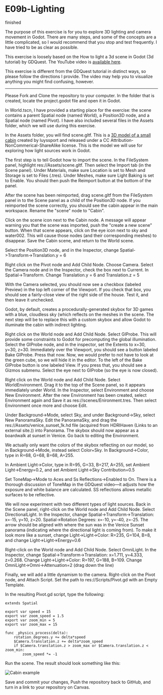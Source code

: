 # E09b-Lighting
finished

The purpose of this exercise is for you to explore 3D lighting and camera movement in Godot. There are many steps, and some of the concepts are a little complicated, so I would recommend that you stop and test frequently. I have tried to be as clear as possible.

This exercise is loosely based on the How to light a 3d scene in Godot (3d tutorial) by GDQuest. The YouTube video is
[available here](https://www.youtube.com/watch?v=iamttSmxA2I).


This exercise is different from the GDQuest tutorial in distinct ways, so please follow the directions I provide. The video may help you to visualize anything you might find confusing, however.

--- 

Please Fork and Clone the repository to your computer. In the folder that is created, locate the project.godot file and open it in Godot.

In World.tscn, I have provided a starting place for the exercise: the scene contains a parent Spatial node (named World), a Position3D node, and a Spatial node (named Pivot). I have also included several files in the Assets folder, which we will use during this exercise.

In the Assets folder, you will find scene.gltf. This is a [3D model of a small cabin](https://sketchfab.com/3d-models/gr-5df64141235040749103749123e43010) created by luyssport and released under a CC Attribution-NonCommerical-ShareAlike license. This is the model we will use for exploring how light sources work in Godot.

The first step is to tell Godot how to import the scene. In the FileSystem panel, highlight res://Assets/scene.gltf. Then select the Import tab (in the Scene panel). Under Materials, make sure Location is set to Mesh and Storage is set to Files (.tres). Under Meshes, make sure Light Baking is set to Enable. You should then push the Reimport button at the bottom of the panel.

After the scene has been reimported, drag scene.gltf from the FileSystem panel in to the Scene panel as a child of the Position3D node. If you reimported the scene correctly, you should see the cabin appear in the main workspace. Rename the "scene" node to "Cabin".

Click on the scene icon next to the Cabin node. A message will appear warning you that the scene was imported, push the "create a new scene" button. When that scene appears, click on the eye icon next to sky and water002. This will cause those nodes (and their corresponding meshes) to disappear. Save the Cabin scene, and return to the World scene.

Select the Position3D node, and in the Inspector, change Spatial->Transform->Translation.y = 6

Right click on the Pivot node and Add Child Node. Choose Camera. Select the Camera node and in the Inspector, check the box next to Current. In Spatial->Transform. Change Translation.y = 6 and Translation.z = 5

With the Camera selected, you should now see a checkbox (labeled Preview) in the top left corner of the Viewport. If you check that box, you should see a fairly-close view of the right side of the house. Test it, and then leave it unchecked.

Godot, by default, creates a procedurally-generated skybox for 3D games with a blue, cloudless sky (which reflects on the meshes in the scene. The next step will be to replace this with a custom skybox and allow Godot to illuminate the cabin with indirect lighting.

Right click on the World node and Add Child Node. Select GIProbe. This will provide some constraints to Godot for precomputing the global illumination. Select the GIProbe node, and in the inspector, set the Extents to x=30, y=30, z=30. Immediately over the Viewport, you should see a button labeled Bake GIProbe. Press that now. Now, we would prefer to not have to look at the green cube, so we will hide it in the editor. To the left of the Bake GIProbe button is one labeled View. If you press that, you should see a Gizmos submenu. Select the eye next to GIProbe (so the eye is now closed).

Right click on the World node and Add Child Node. Select WorldEnvironment. Drag it to the top of the Scene panel, so it appears immediately under World. In the Inspector, select Environment and choose New Environment. After the new Environment has been created, select Environment again and Save it as res://scenes/Enironment.tres. Then select Environment once more and choose Edit.

Under Background->Mode, select Sky, and under Background->Sky, select New PanoramaSky. Edit the PanoramaSky, and drag the res://Assets/venice_sunset_1k.hd file (acquired  from HDRIHaven (Links to an external site.)) into Panorama. The skybox should now appear as a boardwalk at sunset in Venice. Go back to editing the Environment. 

We actually only want the colors of the skybox reflecting on our model, so in Background->Mode, instead select Color+Sky. In Background->Color, type in R=68, G=68, B=68, A=255.

In Ambient Light->Color, type in R=95, G=33, B=217, A=255, set Ambient Light->Energy=0.2, and set Ambient Light->Sky Contribution=0.5

Set ToneMap->Mode to Aces and Ss Reflections->Enabled to On. There is a thorough discussion of ToneMap in the GDQuest video—it adjusts how the exposure and white balance are calculated. SS reflections allows metallic surfaces to be reflective.

We will now experiment with two different types of light sources. Back in the Scene panel, right-click on the World node and Add Child Node. Select DirectionalLight. In the Inspector, change Spatial->Transform->Translation: x=-15, y=10, z=20. Spatial->Rotation Degrees: x=-10, y=-40, z=-25. The arrow should be aligned with where the sun was in the Venice Sunset panorama (indicating where the directional light is coming from). To make it look more like a sunset, change Light->Light->Color: R=235, G=104, B=8, and change Light->Light->Energy=0.6

Right-click on the World node and Add Child Node. Select OmniLight. In the Inspector, change Spatial->Transform->Translation: x=1.711, y=4.333, z=0.268. Change Light->Light->Color: R=197, G=188, B=109. Change OmniLight->Omni->Attenuation=2 (drag down the line)

Finally, we will add a little dynamism to the camera. Right-click on the Pivot node, and Attach Script. Set the path to res://Scripts/Pivot.gd with an Empty Template.

In the resulting Pivot.gd script, type the following:

```
extends Spatial

export var speed = 15
export var zoom_speed = 1.5
export var zoom_min = 5
export var zoom_max = 15

func _physics_process(delta):
	rotation_degrees.y += delta*speed
	$Camera.translation.z += delta*zoom_speed
	if $Camera.translation.z > zoom_max or $Camera.translation.z < zoom_min:
		zoom_speed *= -1
```

Run the scene. The result should look something like this: 

![Cabin example](https://github.com/BL-MSCH-C220-S20/E09b-Lighting/blob/master/cabin.gif)

Save and commit your changes, Push the repository back to GitHub, and turn in a link to your repository on Canvas.
